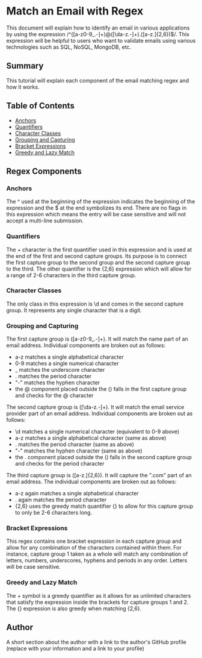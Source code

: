 # Match an Email with Regex

This document will explain how to identify an email in various applications by using the expression /^([a-z0-9_\.-]+)@([\da-z\.-]+)\.([a-z\.]{2,6})$/.
This expression will be helpful to users who want to validate emails using various technologies such as SQL, NoSQL, MongoDB, etc.


## Summary

This tutorial will explain each component of the email matching regex and how it works.

## Table of Contents

- [Anchors](#anchors)
- [Quantifiers](#quantifiers)
- [Character Classes](#character-classes)
- [Grouping and Capturing](#grouping-and-capturing)
- [Bracket Expressions](#bracket-expressions)
- [Greedy and Lazy Match](#greedy-and-lazy-match)

## Regex Components

### Anchors

The ^ used at the beginning of the expression indicates the beginning of the expression and the $ at the end symbolizes its end.
There are no flags in this expression which means the entry will be case sensitive and will not accept a multi-line submission.  

### Quantifiers

The + character is the first quantifier used in this expression and is used at the end of the first and second capture groups. Its purpose is to connect the first capture group to the second group and the second capture group to the third.  The other quantifier is the {2,6} expression which will allow for a range of 2-6 characters in the third capture group.

### Character Classes

The only class in this expression is \d and comes in the second capture group. It represents any single character that is a digit.

### Grouping and Capturing

The first capture group is ([a-z0-9_\.-]+). It will match the name part of an email address. Individual components are broken out as follows:

- a-z matches a single alphabetical character
- 0-9 matches a single numerical character
- _ matches the underscore character
- \. matches the period character
- "-" matches the hyphen character
- the @ component placed outside the () falls in the first capture group and checks for the @ character

The second capture group is ([\da-z\.-]+). It will match the email service provider part of an email address. Individual components are broken out as follows:

- \d matches a single numerical character (equivalent to 0-9 above)
- a-z matches a single alphabetical character (same as above)
- \. matches the period character (same as above)
- "-" matches the hyphen character (same as above)
- the \. component placed outside the () falls in the second capture group and checks for the period character

The third capture group is ([a-z\.]{2,6}). It will capture the ".com" part of an email address. The individual components are broken out as follows:

- a-z again matches a single alphabetical character
- \. again matches the period character
- {2,6} uses the greedy match quantifier {} to allow for this capture group to only be 2-6 characters long.

### Bracket Expressions

This regex contains one bracket expression in each capture group and allow for any combination of the characters contained within them. For instance, capture group 1 taken as a whole will match any combination of letters, numbers, underscores, hyphens and periods in any order. Letters will be case sensitive.

### Greedy and Lazy Match

The + symbol is a greedy quantifier as it allows for as unlimited characters that satisfy the expression inside the brackets for capture groups 1 and 2.
The {} expression is also greedy when matching {2,6}.  

## Author

A short section about the author with a link to the author's GitHub profile (replace with your information and a link to your profile)
